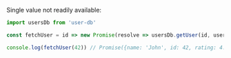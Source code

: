 Single value not readily available:

```js
import usersDb from 'user-db'

const fetchUser = id => new Promise(resolve => usersDb.getUser(id, user => resolve(user)))

console.log(fetchUser(42)) // Promise({name: 'John', id: 42, rating: 4.8})
```

